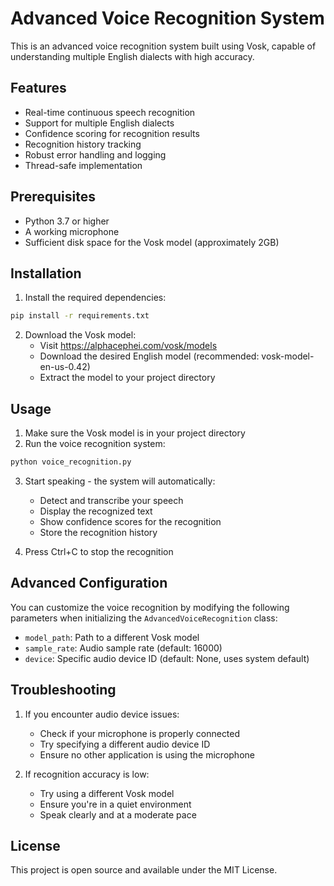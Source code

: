 # Advanced Voice Recognition System

This is an advanced voice recognition system built using Vosk, capable of understanding multiple English dialects with high accuracy.

## Features

- Real-time continuous speech recognition
- Support for multiple English dialects
- Confidence scoring for recognition results
- Recognition history tracking
- Robust error handling and logging
- Thread-safe implementation

## Prerequisites

- Python 3.7 or higher
- A working microphone
- Sufficient disk space for the Vosk model (approximately 2GB)

## Installation

1. Install the required dependencies:
```bash
pip install -r requirements.txt
```

2. Download the Vosk model:
   - Visit https://alphacephei.com/vosk/models
   - Download the desired English model (recommended: vosk-model-en-us-0.42)
   - Extract the model to your project directory

## Usage

1. Make sure the Vosk model is in your project directory
2. Run the voice recognition system:
```bash
python voice_recognition.py
```

3. Start speaking - the system will automatically:
   - Detect and transcribe your speech
   - Display the recognized text
   - Show confidence scores for the recognition
   - Store the recognition history

4. Press Ctrl+C to stop the recognition

## Advanced Configuration

You can customize the voice recognition by modifying the following parameters when initializing the `AdvancedVoiceRecognition` class:

- `model_path`: Path to a different Vosk model
- `sample_rate`: Audio sample rate (default: 16000)
- `device`: Specific audio device ID (default: None, uses system default)

## Troubleshooting

1. If you encounter audio device issues:
   - Check if your microphone is properly connected
   - Try specifying a different audio device ID
   - Ensure no other application is using the microphone

2. If recognition accuracy is low:
   - Try using a different Vosk model
   - Ensure you're in a quiet environment
   - Speak clearly and at a moderate pace

## License

This project is open source and available under the MIT License. 
